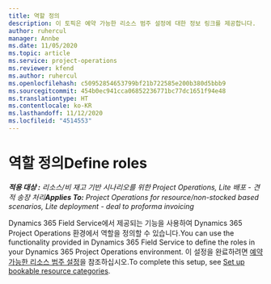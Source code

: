 ```yaml
---
title: 역할 정의
description: 이 토픽은 예약 가능한 리소스 범주 설정에 대한 정보 링크를 제공합니다.
author: ruhercul
manager: Annbe
ms.date: 11/05/2020
ms.topic: article
ms.service: project-operations
ms.reviewer: kfend
ms.author: ruhercul
ms.openlocfilehash: c50952854653799bf21b722585e200b380d5bbb9
ms.sourcegitcommit: 454b0ec941cca06852236771bc77dc1651f94e48
ms.translationtype: HT
ms.contentlocale: ko-KR
ms.lasthandoff: 11/12/2020
ms.locfileid: "4514553"
---
```

# <a name="define-roles"></a><span data-ttu-id="6ec43-103">역할 정의</span><span class="sxs-lookup"><span data-stu-id="6ec43-103">Define roles</span></span>

<span data-ttu-id="6ec43-104">_**적용 대상 :** 리소스/비 재고 기반 시나리오를 위한 Project Operations, Lite 배포 - 견적 송장 처리_</span><span class="sxs-lookup"><span data-stu-id="6ec43-104">_**Applies To:** Project Operations for resource/non-stocked based scenarios, Lite deployment - deal to proforma invoicing_</span></span>

<span data-ttu-id="6ec43-105">Dynamics 365 Field Service에서 제공되는 기능을 사용하여 Dynamics 365 Project Operations 환경에서 역할을 정의할 수 있습니다.</span><span class="sxs-lookup"><span data-stu-id="6ec43-105">You can use the functionality provided in Dynamics 365 Field Service to define the roles in your Dynamics 365 Project Operations environment.</span></span> <span data-ttu-id="6ec43-106">이 설정을 완료하려면 [예약 가능한 리소스 범주 설정](https://docs.microsoft.com/dynamics365/field-service/set-up-bookable-resource-categories)을 참조하십시오.</span><span class="sxs-lookup"><span data-stu-id="6ec43-106">To complete this setup, see [Set up bookable resource categories](https://docs.microsoft.com/dynamics365/field-service/set-up-bookable-resource-categories).</span></span>
